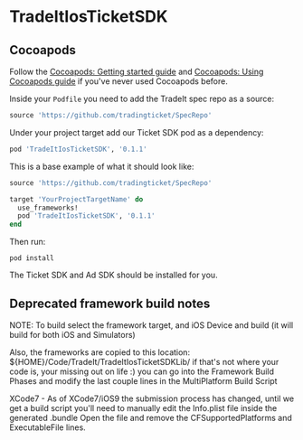 # TradeItIosTicketSDK

## Cocoapods

Follow the [Cocoapods: Getting started guide](https://guides.cocoapods.org/using/getting-started.html) and [Cocoapods: Using Cocoapods guide](https://guides.cocoapods.org/using/using-cocoapods.html) if you've never used Cocoapods before.

Inside your `Podfile` you need to add the TradeIt spec repo as a source:

```ruby
source 'https://github.com/tradingticket/SpecRepo'
```

Under your project target add our Ticket SDK pod as a dependency:

```ruby
pod 'TradeItIosTicketSDK', '0.1.1'
```

This is a base example of what it should look like:

```ruby
source 'https://github.com/tradingticket/SpecRepo'

target 'YourProjectTargetName' do
  use_frameworks!
  pod 'TradeItIosTicketSDK', '0.1.1'
end
```

Then run:

```
pod install
```

The Ticket SDK and Ad SDK should be installed for you.

## Deprecated framework build notes
NOTE: To build select the framework target, and iOS Device and build (it will build for both iOS and Simulators)

Also, the frameworks are copied to this location:  ${HOME}/Code/TradeIt/TradeItIosTicketSDKLib/  if that's not where your code is, your missing out on life :) you can go into the Framework Build Phases and modify the last couple lines in the MultiPlatform Build Script

XCode7 - As of XCode7/iOS9 the submission process has changed, until we get a build script you'll need to manually edit the Info.plist file inside the generated .bundle  Open the file and remove the CFSupportedPlatforms and ExecutableFile lines.
